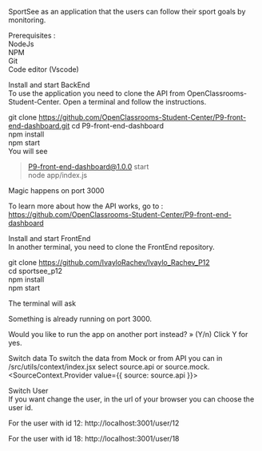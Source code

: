SportSee as an application that the users can follow their sport goals by monitoring.

Prerequisites :                                                                                                                        
NodeJs                                                                                                                                 
NPM                                                                                                                                     
Git                                                                                                                                   
Code editor (Vscode)                                                                                                                   

Install and start BackEnd                                                                                                                                                                                                                            
To use the application you need to clone the API from OpenClassrooms-Student-Center. Open a terminal and follow the instructions.

git clone https://github.com/OpenClassrooms-Student-Center/P9-front-end-dashboard.git
cd P9-front-end-dashboard                                                                                                           
npm install                                                                                                                             
npm start                                                                                                                          
You will see                                                                                                                           

> P9-front-end-dashboard@1.0.0 start                                                                                                   
> node app/index.js                                                                                                                    

Magic happens on port 3000

To learn more about how the API works, go to : https://github.com/OpenClassrooms-Student-Center/P9-front-end-dashboard

Install and start FrontEnd                                                                                                            
In another terminal, you need to clone the FrontEnd repository.

git clone https://github.com/IvayloRachev/Ivaylo_Rachev_P12                                                                          
cd sportsee_p12                                                                                                                      
npm install                                                                                                                           
npm start                                                                                                                            

The terminal will ask                                                                                                                 

Something is already running on port 3000.

Would you like to run the app on another port instead? » (Y/n)
Click Y for yes.                                                                                                                       

Switch data
To switch the data from Mock or from API you can in /src/utils/context/index.jsx select source.api or source.mock.
<SourceContext.Provider value={{ source: source.api }}>                                                                               

Switch User                                                                                                                         
If you want change the user, in the url of your browser you can choose the user id.                                                   

For the user with id 12: http://localhost:3001/user/12                                                                                

For the user with id 18: http://localhost:3001/user/18                                                                                
